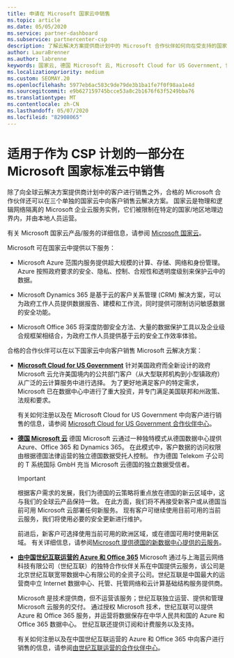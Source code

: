 ```yaml
---
title: 申请在 Microsoft 国家云中销售
ms.topic: article
ms.date: 05/05/2020
ms.service: partner-dashboard
ms.subservice: partnercenter-csp
description: 了解云解决方案提供商计划中的 Microsoft 合作伙伴如何向在受支持的国家/地区注册的客户进行销售。
author: LauraBrenner
ms.author: labrenne
keywords: 国家云, 德国 Microsoft 云, Microsoft Cloud for US Government, 世纪互联, 中国 Microsoft 云
ms.localizationpriority: medium
ms.custom: SEOMAY.20
ms.openlocfilehash: 5977eb6ac583c9de79de3b1ba1fe7f0f98aa1e4d
ms.sourcegitcommit: e9b627159745bcce53a8c2b1676f63f5249bba76
ms.translationtype: MT
ms.contentlocale: zh-CN
ms.lasthandoff: 05/07/2020
ms.locfileid: "82908065"
---
```

# <a name="apply-to-sell-in-microsoft-national-clouds-as-part-of-the-csp-program"></a>适用于作为 CSP 计划的一部分在 Microsoft 国家标准云中销售

除了向全球云解决方案提供商计划中的客户进行销售之外，合格的 Microsoft 合作伙伴还可以在三个单独的国家云中向客户销售云解决方案。 国家云是物理和逻辑网络隔离的 Microsoft 企业云服务实例，它们被限制在特定的国家/地区地理边界内，并由本地人员运营。 

有关 Microsoft 国家云产品/服务的详细信息，请参阅 [Microsoft 国家云](https://www.microsoft.com/trustcenter/cloudservices/nationalcloud)。

Microsoft 可在国家云中提供以下服务：

-   Microsoft Azure 范围内服务提供超大规模的计算、存储、网络和身份管理。 Azure 按照政府要求的安全、隐私、控制、合规性和透明度级别来保护云中的数据。

-   Microsoft Dynamics 365 是基于云的客户关系管理 (CRM) 解决方案，可以为政府工作人员提供数据报告、建模和工作流，同时提供可限制访问敏感数据的安全功能。

-   Microsoft Office 365 将深度防御安全方法、大量的数据保护工具以及企业级合规框架相结合，为政府工作人员提供基于云的安全工作效率体验。

合格的合作伙伴可以在以下国家云中向客户销售 Microsoft 云解决方案：

-   [**Microsoft Cloud for US Government**](https://www.microsoft.com/trustcenter/cloudservices/nationalcloud#Microsoft_Cloud_for_US) 针对美国政府而全新设计的政府 Microsoft 云允许美国境内的公共部门客户（从大型联邦机构到小型镇政府）从广泛的云计算服务中进行选择。 为了更好地满足客户的特定需求，Microsoft 已在数据中心中进行了重大投资，并专门满足美国联邦和州政策、法规和要求。 

    有关如何注册以及在 Microsoft Cloud for US Government 中向客户进行销售的信息，请参阅 [Microsoft Cloud for US Government 合作伙伴中心](partner-center-for-microsoft-us-govt-cloud.md)。

-   [**德国 Microsoft 云**](https://www.microsoft.com/trustcenter/cloudservices/nationalcloud#Microsoft_Cloud_Germany) 德国 Microsoft 云通过一种独特模式从德国数据中心提供 Azure、Office 365 和 Dynamics 365。 在此模式中，客户数据的访问权限由根据德国法律运营的独立德国数据受托人控制。 作为德国 Telekom 子公司的 T 系统国际 GmbH 充当 Microsoft 云德国的独立数据受信者。

    > [!IMPORTANT]  
    > 根据客户需求的发展，我们为德国的云策略将重点放在德国的新云区域中，这与我们的全球云产品保持一致。 在此方面，我们将不再接受新客户或从德国当前可用 Microsoft 云部署任何新服务。 现有客户可继续使用目前可用的当前云服务，我们将使用必要的安全更新进行维护。
    >  
    > 前进后，新客户可选择使用当前可用的欧洲区域，或在德国可用时使用新区域。 有关详细信息，请参阅[Microsoft 提供德国的新数据中心提供的云服务](https://news.microsoft.com/europe/2018/08/31/microsoft-to-deliver-cloud-services-from-new-datacentres-in-germany-in-2019-to-meet-evolving-customer-needs/)。

    
-   [**由中国世纪互联运营的 Azure 和 Office 365**](https://www.microsoft.com/trustcenter/cloudservices/nationalcloud#Microsoft_Cloud_for_China) Microsoft 通过与上海蓝云网络科技有限公司（世纪互联）的独特合作伙伴关系在中国提供云服务，该公司是北京世纪互联宽带数据中心有限公司的全资子公司。世纪互联是中国最大的运营商中立 Internet 数据中心、托管、托管网络和云计算基础结构服务提供商。 

    Microsoft 是技术提供商，但不运营该服务；世纪互联独立运营、提供和管理 Microsoft 云服务的交付。 通过授权 Microsoft 技术，世纪互联可以提供 Azure 和 Office 365 服务，并运营将数据保存在中华人民共和国的 Azure 和 Office 365 数据中心。 世纪互联还提供订阅和计费服务以及支持。

    有关如何注册以及在中国世纪互联运营的 Azure 和 Office 365 中向客户进行销售的信息，请参阅[由世纪互联运营的合作伙伴中心](https://msdn.microsoft.com/partner-china/index)。 